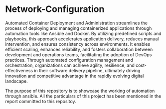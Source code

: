 # Network-Configuration
Automated Container Deployment and Administration streamlines the process
of deploying and managing containerized applications through automation tools
like Ansible and Docker. By utilizing predefined scripts and playbooks, this
approach accelerates application delivery, reduces manual intervention, and
ensures consistency across environments. It enables efficient scaling, enhances
reliability, and fosters collaboration between development and operations
teams, facilitating the adoption of DevOps practices. Through automated
configuration management and orchestration, organizations can achieve agility,
resilience, and cost-effectiveness in their software delivery pipeline, ultimately
driving innovation and competitive advantage in the rapidly evolving digital
landscape.

The purpose of this repository is to showcase the working of automation through ansible.
All the particulars of this project has been mentioned in the report committed to this repositoy.

